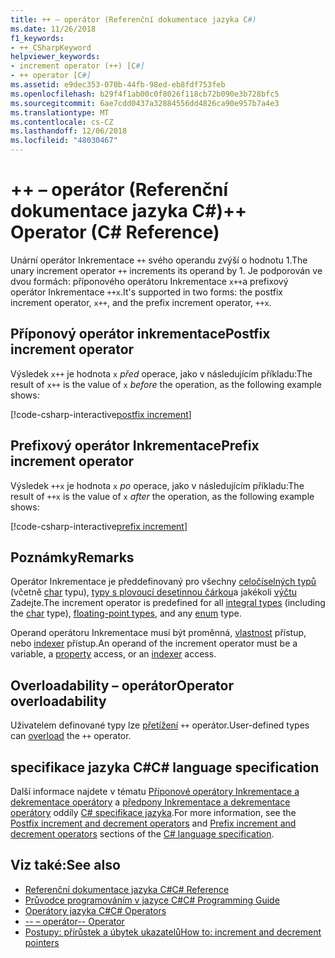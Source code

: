```yaml
---
title: ++ – operátor (Referenční dokumentace jazyka C#)
ms.date: 11/26/2018
f1_keywords:
- ++_CSharpKeyword
helpviewer_keywords:
- increment operator (++) [C#]
- ++ operator [C#]
ms.assetid: e9dec353-070b-44fb-98ed-eb8fdf753feb
ms.openlocfilehash: b29f4f1ab00c0f8026f118cb72b090e3b728bfc5
ms.sourcegitcommit: 6ae7cdd0437a32884556dd4826ca90e957b7a4e3
ms.translationtype: MT
ms.contentlocale: cs-CZ
ms.lasthandoff: 12/06/2018
ms.locfileid: "48030467"
---
```

# <a name="-operator-c-reference"></a><span data-ttu-id="cc7ab-102">++ – operátor (Referenční dokumentace jazyka C#)</span><span class="sxs-lookup"><span data-stu-id="cc7ab-102">++ Operator (C# Reference)</span></span>

<span data-ttu-id="cc7ab-103">Unární operátor Inkrementace `++` svého operandu zvýší o hodnotu 1.</span><span class="sxs-lookup"><span data-stu-id="cc7ab-103">The unary increment operator `++` increments its operand by 1.</span></span> <span data-ttu-id="cc7ab-104">Je podporován ve dvou formách: příponového operátoru Inkrementace `x++`a prefixový operátor Inkrementace `++x`.</span><span class="sxs-lookup"><span data-stu-id="cc7ab-104">It's supported in two forms: the postfix increment operator, `x++`, and the prefix increment operator, `++x`.</span></span>

## <a name="postfix-increment-operator"></a><span data-ttu-id="cc7ab-105">Příponový operátor inkrementace</span><span class="sxs-lookup"><span data-stu-id="cc7ab-105">Postfix increment operator</span></span>

<span data-ttu-id="cc7ab-106">Výsledek `x++` je hodnota `x` *před* operace, jako v následujícím příkladu:</span><span class="sxs-lookup"><span data-stu-id="cc7ab-106">The result of `x++` is the value of `x` *before* the operation, as the following example shows:</span></span>

[!code-csharp-interactive[postfix increment](~/samples/snippets/csharp/language-reference/operators/DecrementAndIncrementExamples.cs#PostfixIncrement)]

## <a name="prefix-increment-operator"></a><span data-ttu-id="cc7ab-107">Prefixový operátor Inkrementace</span><span class="sxs-lookup"><span data-stu-id="cc7ab-107">Prefix increment operator</span></span>

<span data-ttu-id="cc7ab-108">Výsledek `++x` je hodnota `x` *po* operace, jako v následujícím příkladu:</span><span class="sxs-lookup"><span data-stu-id="cc7ab-108">The result of `++x` is the value of `x` *after* the operation, as the following example shows:</span></span>

[!code-csharp-interactive[prefix increment](~/samples/snippets/csharp/language-reference/operators/DecrementAndIncrementExamples.cs#PrefixIncrement)]

## <a name="remarks"></a><span data-ttu-id="cc7ab-109">Poznámky</span><span class="sxs-lookup"><span data-stu-id="cc7ab-109">Remarks</span></span>

<span data-ttu-id="cc7ab-110">Operátor Inkrementace je předdefinovaný pro všechny [celočíselných typů](../keywords/integral-types-table.md) (včetně [char](../keywords/char.md) typu), [typy s plovoucí desetinnou čárkou](../keywords/floating-point-types-table.md)a jakékoli [výčtu](../keywords/enum.md) Zadejte.</span><span class="sxs-lookup"><span data-stu-id="cc7ab-110">The increment operator is predefined for all [integral types](../keywords/integral-types-table.md) (including the [char](../keywords/char.md) type), [floating-point types](../keywords/floating-point-types-table.md), and any [enum](../keywords/enum.md) type.</span></span>

<span data-ttu-id="cc7ab-111">Operand operátoru Inkrementace musí být proměnná, [vlastnost](../../programming-guide/classes-and-structs/properties.md) přístup, nebo [indexer](../../../csharp/programming-guide/indexers/index.md) přístup.</span><span class="sxs-lookup"><span data-stu-id="cc7ab-111">An operand of the increment operator must be a variable, a [property](../../programming-guide/classes-and-structs/properties.md) access, or an [indexer](../../../csharp/programming-guide/indexers/index.md) access.</span></span>

## <a name="operator-overloadability"></a><span data-ttu-id="cc7ab-112">Overloadability – operátor</span><span class="sxs-lookup"><span data-stu-id="cc7ab-112">Operator overloadability</span></span>

<span data-ttu-id="cc7ab-113">Uživatelem definované typy lze [přetížení](../keywords/operator.md) `++` operátor.</span><span class="sxs-lookup"><span data-stu-id="cc7ab-113">User-defined types can [overload](../keywords/operator.md) the `++` operator.</span></span>

## <a name="c-language-specification"></a><span data-ttu-id="cc7ab-114">specifikace jazyka C#</span><span class="sxs-lookup"><span data-stu-id="cc7ab-114">C# language specification</span></span>

<span data-ttu-id="cc7ab-115">Další informace najdete v tématu [Příponové operátory Inkrementace a dekrementace operátory](~/_csharplang/spec/expressions.md#postfix-increment-and-decrement-operators) a [předpony Inkrementace a dekrementace operátory](~/_csharplang/spec/expressions.md#prefix-increment-and-decrement-operators) oddíly [ C# specifikace jazyka](../language-specification/index.md).</span><span class="sxs-lookup"><span data-stu-id="cc7ab-115">For more information, see the [Postfix increment and decrement operators](~/_csharplang/spec/expressions.md#postfix-increment-and-decrement-operators) and [Prefix increment and decrement operators](~/_csharplang/spec/expressions.md#prefix-increment-and-decrement-operators) sections of the [C# language specification](../language-specification/index.md).</span></span>

## <a name="see-also"></a><span data-ttu-id="cc7ab-116">Viz také:</span><span class="sxs-lookup"><span data-stu-id="cc7ab-116">See also</span></span>

- [<span data-ttu-id="cc7ab-117">Referenční dokumentace jazyka C#</span><span class="sxs-lookup"><span data-stu-id="cc7ab-117">C# Reference</span></span>](../index.md)
- [<span data-ttu-id="cc7ab-118">Průvodce programováním v jazyce C#</span><span class="sxs-lookup"><span data-stu-id="cc7ab-118">C# Programming Guide</span></span>](../../programming-guide/index.md)
- [<span data-ttu-id="cc7ab-119">Operátory jazyka C#</span><span class="sxs-lookup"><span data-stu-id="cc7ab-119">C# Operators</span></span>](index.md)
- [<span data-ttu-id="cc7ab-120">-- – operátor</span><span class="sxs-lookup"><span data-stu-id="cc7ab-120">-- Operator</span></span>](decrement-operator.md)
- [<span data-ttu-id="cc7ab-121">Postupy: přírůstek a úbytek ukazatelů</span><span class="sxs-lookup"><span data-stu-id="cc7ab-121">How to: increment and decrement pointers</span></span>](../../programming-guide/unsafe-code-pointers/how-to-increment-and-decrement-pointers.md)
